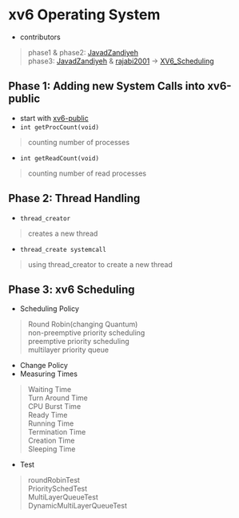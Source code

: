 # xv6 Operating System
- contributors
> phase1 & phase2: [JavadZandiyeh](https://github.com/JavadZandiyeh)<br/>
> phase3: [JavadZandiyeh](https://github.com/JavadZandiyeh) & [rajabi2001](https://github.com/rajabi2001) -> [XV6_Scheduling](https://github.com/rajabi2001/XV6_Scheduling)

## Phase 1: Adding new System Calls into xv6-public
- start with [xv6-public](https://github.com/mit-pdos/xv6-public)
- `int getProcCount(void)`
> counting number of processes
- `int getReadCount(void)`
> counting number of read processes

## Phase 2: Thread Handling
- `thread_creator`
> creates a new thread
- `thread_create systemcall`
> using thread_creator to create a new thread

## Phase 3: xv6 Scheduling
- Scheduling Policy
> Round Robin(changing Quantum)<br/>
> non-preemptive priority scheduling<br/>
> preemptive priority scheduling<br/>
> multilayer priority queue
- Change Policy
- Measuring Times
> Waiting Time<br/>
> Turn Around Time<br/>
> CPU Burst Time<br/>
> Ready Time<br/>
> Running Time<br/>
> Termination Time<br/>
> Creation Time<br/>
> Sleeping Time
- Test
> roundRobinTest<br/>
> PrioritySchedTest<br/>
> MultiLayerQueueTest<br/>
> DynamicMultiLayerQueueTest

